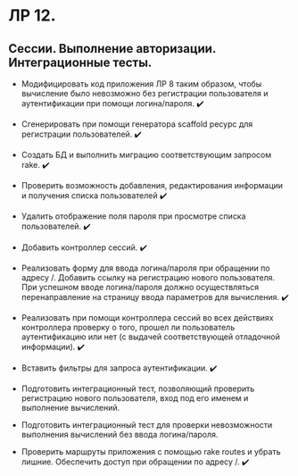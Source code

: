 # ЛР 12. 
## Сессии. Выполнение авторизации. Интеграционные тесты.

* Модифицировать код приложения ЛР 8 таким образом, чтобы вычисление было невозможно без регистрации пользователя и аутентификации при помощи логина/пароля. :heavy_check_mark:

* Сгенерировать при помощи генератора scaffold ресурс для регистрации пользователей. :heavy_check_mark:

* Создать БД и выполнить миграцию соответствующим запросом rake. :heavy_check_mark:

* Проверить возможность добавления, редактирования информации и получения списка пользователей :heavy_check_mark:

* Удалить отображение поля пароля при просмотре списка пользователей. :heavy_check_mark:

* Добавить контроллер сессий. :heavy_check_mark:

* Реализовать форму для ввода логина/пароля при обращении по адресу /. Добавить ссылку на регистрацию нового пользователя. При успешном вводе логина/пароля должно осуществляться перенаправление на страницу ввода параметров для вычисления. :heavy_check_mark:

* Реализовать при помощи контроллера сессий во всех действиях контроллера проверку о того, прошел ли пользователь аутентификацию или нет (с выдачей соответствующей отладочной информации). :heavy_check_mark:

* Вставить фильтры для запроса аутентификации. :heavy_check_mark:

* Подготовить интеграционный тест, позволяющий проверить регистрацию нового пользователя, вход под его именем и выполнение вычислений.

* Подготовить интеграционный тест для проверки невозможности выполнения вычислений без ввода логина/пароля.

* Проверить маршруты приложения с помощью rake routes и убрать лишние. Обеспечить доступ при обращении по адресу /. :heavy_check_mark:
